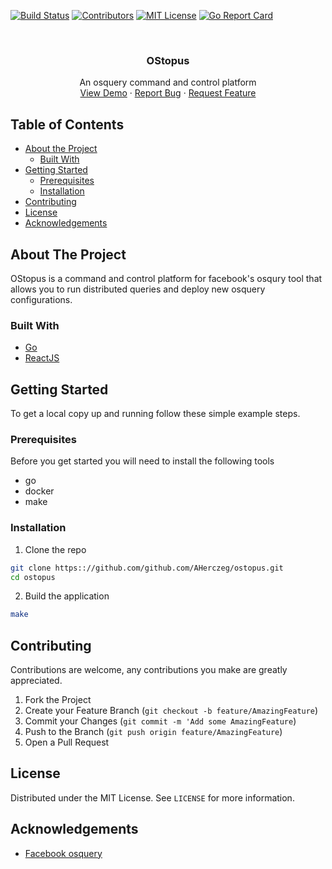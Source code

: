 
<!-- PROJECT SHIELDS -->
[![Build Status][build-shield]]()
[![Contributors][contributors-shield]]()
[![MIT License][license-shield]][license-url]
[![Go Report Card](https://goreportcard.com/badge/gojp/goreportcard)](https://goreportcard.com/report/gojp/goreportcard)

<!-- PROJECT LOGO -->
<br />
<p align="center">
  <h3 align="center">OStopus</h3>

  <p align="center">
    An osquery command and control platform
    <br />
    <a href="https://github.com/AHerczeg/ostopus">View Demo</a>
    ·
    <a href="https://github.com/AHerczeg/ostopus/issues">Report Bug</a>
    ·
    <a href="https://github.com/AHerczeg/ostopus/issues">Request Feature</a>
  </p>
</p>



<!-- TABLE OF CONTENTS -->
## Table of Contents

* [About the Project](#about-the-project)
  * [Built With](#built-with)
* [Getting Started](#getting-started)
  * [Prerequisites](#prerequisites)
  * [Installation](#installation)
* [Contributing](#contributing)
* [License](#license)
* [Acknowledgements](#acknowledgements)



<!-- ABOUT THE PROJECT -->
## About The Project

OStopus is a command and control platform for facebook's osqury tool that allows you to run distributed queries and deploy new osquery configurations.  


### Built With
* [Go](https://golang.org)
* [ReactJS](https://reactjs.org)



<!-- GETTING STARTED -->
## Getting Started

To get a local copy up and running follow these simple example steps.

### Prerequisites

Before you get started you will need to install the following tools
* go
* docker
* make 

### Installation

1. Clone the repo
```sh
git clone https:://github.com/github.com/AHerczeg/ostopus.git
cd ostopus
```
2. Build the application
```sh
make
```

<!-- CONTRIBUTING -->
## Contributing

Contributions are welcome, any contributions you make are greatly appreciated.

1. Fork the Project
2. Create your Feature Branch (`git checkout -b feature/AmazingFeature`)
3. Commit your Changes (`git commit -m 'Add some AmazingFeature`)
4. Push to the Branch (`git push origin feature/AmazingFeature`)
5. Open a Pull Request



<!-- LICENSE -->
## License

Distributed under the MIT License. See `LICENSE` for more information.


<!-- ACKNOWLEDGEMENTS -->
## Acknowledgements

* [Facebook osquery](https://osquery.io/)


<!-- MARKDOWN LINKS & IMAGES -->
[build-shield]: https://img.shields.io/badge/build-passing-brightgreen.svg?style=flat-square
[contributors-shield]: https://img.shields.io/badge/contributors-1-orange.svg?style=flat-square
[license-shield]: https://img.shields.io/badge/license-MIT-blue.svg?style=flat-square
[license-url]: https://choosealicense.com/licenses/mit